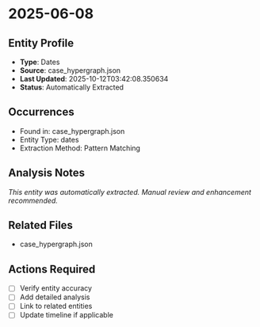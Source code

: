 # 2025-06-08

## Entity Profile
- **Type**: Dates
- **Source**: case_hypergraph.json
- **Last Updated**: 2025-10-12T03:42:08.350634
- **Status**: Automatically Extracted

## Occurrences
- Found in: case_hypergraph.json
- Entity Type: dates
- Extraction Method: Pattern Matching

## Analysis Notes
*This entity was automatically extracted. Manual review and enhancement recommended.*

## Related Files
- case_hypergraph.json

## Actions Required
- [ ] Verify entity accuracy
- [ ] Add detailed analysis
- [ ] Link to related entities
- [ ] Update timeline if applicable
